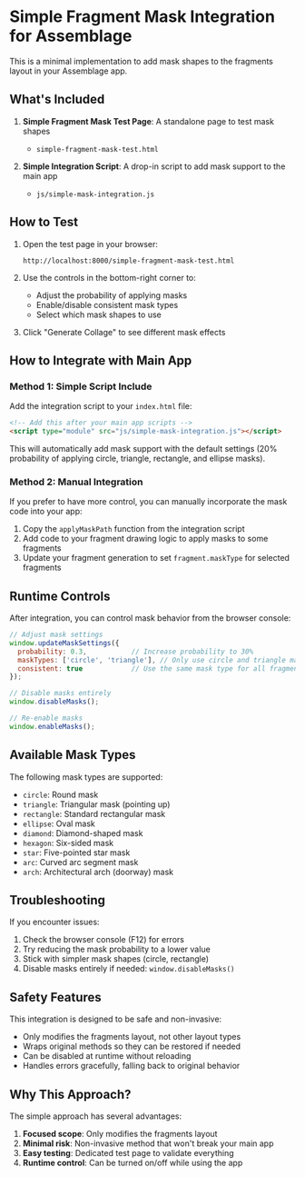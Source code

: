 # Simple Fragment Mask Integration for Assemblage

This is a minimal implementation to add mask shapes to the fragments layout in your Assemblage app.

## What's Included

1. **Simple Fragment Mask Test Page**: A standalone page to test mask shapes
   - `simple-fragment-mask-test.html`

2. **Simple Integration Script**: A drop-in script to add mask support to the main app
   - `js/simple-mask-integration.js`

## How to Test

1. Open the test page in your browser:
   ```
   http://localhost:8000/simple-fragment-mask-test.html
   ```

2. Use the controls in the bottom-right corner to:
   - Adjust the probability of applying masks
   - Enable/disable consistent mask types
   - Select which mask shapes to use

3. Click "Generate Collage" to see different mask effects

## How to Integrate with Main App

### Method 1: Simple Script Include

Add the integration script to your `index.html` file:

```html
<!-- Add this after your main app scripts -->
<script type="module" src="js/simple-mask-integration.js"></script>
```

This will automatically add mask support with the default settings (20% probability of applying circle, triangle, rectangle, and ellipse masks).

### Method 2: Manual Integration

If you prefer to have more control, you can manually incorporate the mask code into your app:

1. Copy the `applyMaskPath` function from the integration script
2. Add code to your fragment drawing logic to apply masks to some fragments
3. Update your fragment generation to set `fragment.maskType` for selected fragments

## Runtime Controls

After integration, you can control mask behavior from the browser console:

```javascript
// Adjust mask settings
window.updateMaskSettings({
  probability: 0.3,           // Increase probability to 30%
  maskTypes: ['circle', 'triangle'], // Only use circle and triangle masks
  consistent: true            // Use the same mask type for all fragments
});

// Disable masks entirely
window.disableMasks();

// Re-enable masks
window.enableMasks();
```

## Available Mask Types

The following mask types are supported:

- `circle`: Round mask
- `triangle`: Triangular mask (pointing up)
- `rectangle`: Standard rectangular mask
- `ellipse`: Oval mask
- `diamond`: Diamond-shaped mask
- `hexagon`: Six-sided mask
- `star`: Five-pointed star mask
- `arc`: Curved arc segment mask
- `arch`: Architectural arch (doorway) mask

## Troubleshooting

If you encounter issues:

1. Check the browser console (F12) for errors
2. Try reducing the mask probability to a lower value
3. Stick with simpler mask shapes (circle, rectangle)
4. Disable masks entirely if needed: `window.disableMasks()`

## Safety Features

This integration is designed to be safe and non-invasive:

- Only modifies the fragments layout, not other layout types
- Wraps original methods so they can be restored if needed
- Can be disabled at runtime without reloading
- Handles errors gracefully, falling back to original behavior

## Why This Approach?

The simple approach has several advantages:

1. **Focused scope**: Only modifies the fragments layout
2. **Minimal risk**: Non-invasive method that won't break your main app
3. **Easy testing**: Dedicated test page to validate everything
4. **Runtime control**: Can be turned on/off while using the app
